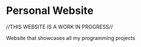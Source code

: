 # Personal Website
 //THIS WEBSITE IS A WORK IN PROGRESS//
 
 Website that showcases all my programming projects
